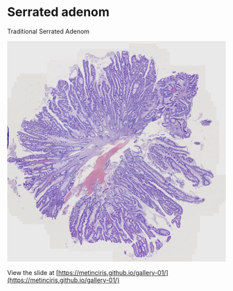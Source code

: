 
# Serrated adenom

Traditional Serrated Adenom

![Thumbnail](thumbnail.jpg)

View the slide at [https://metinciris.github.io/gallery-01/](https://metinciris.github.io/gallery-01/)
